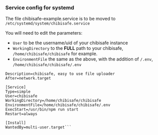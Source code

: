 ### Service config for systemd
The file chibisafe-example.service is to be moved to `/etc/systemd/system/chibisafe.service` 

You will need to edit the parameters:
- `User` to be the username/uid of your chibisafe instance
- `WorkingDirectory` to the **FULL** path to your chibisafe, `/home/chibisafe/chibisafe` for example.
- `EnvironmentFile` the same as the above, with the addition of `/.env`, `/home/chibisafe/chibisafe/.env`

```[Unit]
Description=chibisafe, easy to use file uploader
After=network.target

[Service]
Type=simple
User=chibisafe
WorkingDirectory=/home/chibisafe/chibisafe
EnvironmentFile=/home/chibisafe/chibisafe/.env
ExecStart=/usr/bin/npm run start
Restart=always

[Install]
WantedBy=multi-user.target```
